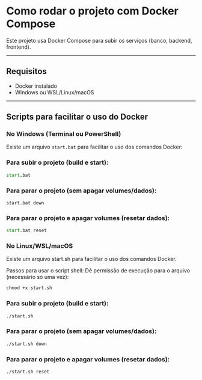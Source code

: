 # Como rodar o projeto com Docker Compose

Este projeto usa Docker Compose para subir os serviços (banco, backend, frontend).

---

## Requisitos

- Docker instalado
- Windows ou WSL/Linux/macOS

---

## Scripts para facilitar o uso do Docker

### No Windows (Terminal ou PowerShell)

Existe um arquivo `start.bat` para facilitar o uso dos comandos Docker:

### Para subir o projeto (build e start):

```cmd
start.bat
```

### Para parar o projeto (sem apagar volumes/dados):

```
start.bat down
```

### Para parar o projeto e apagar volumes (resetar dados):

```cmd
start.bat reset
```
### No Linux/WSL/macOS
Existe um arquivo start.sh para facilitar o uso dos comandos Docker.

Passos para usar o script shell:
Dê permissão de execução para o arquivo (necessário só uma vez):

```cmd
chmod +x start.sh
```

### Para subir o projeto (build e start):

```cmd
./start.sh
```

### Para parar o projeto (sem apagar volumes/dados):
```cmd
./start.sh down
```
### Para parar o projeto e apagar volumes (resetar dados):

```cmd
./start.sh reset
```